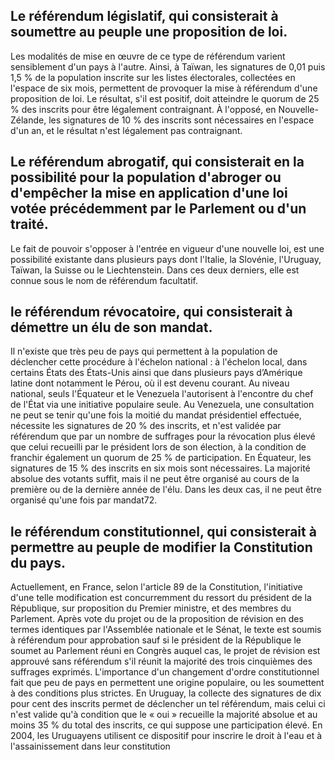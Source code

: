 Le référendum législatif, qui consisterait à soumettre au peuple une proposition de loi.
-------------------------
Les modalités de mise en œuvre de ce type de référendum varient sensiblement d'un pays à l'autre. Ainsi, à Taïwan, les signatures de 0,01 puis 1,5 % de la population inscrite sur les listes électorales, collectées en l'espace de six mois, permettent de provoquer la mise à référendum d'une proposition de loi. Le résultat, s'il est positif, doit atteindre le quorum de 25 % des inscrits pour être légalement contraignant. À l'opposé, en Nouvelle-Zélande, les signatures de 10 % des inscrits sont nécessaires en l'espace d'un an, et le résultat n'est légalement pas contraignant.


Le référendum abrogatif, qui consisterait en la possibilité pour la population d'abroger ou d'empêcher la mise en application d'une loi votée précédemment par le Parlement ou d'un traité.
----------------------------
Le fait de pouvoir s'opposer à l'entrée en vigueur d'une nouvelle loi, est une possibilité existante dans plusieurs pays dont l'Italie, la Slovénie, l'Uruguay, Taïwan, la Suisse ou le Liechtenstein. Dans ces deux derniers, elle est connue sous le nom de référendum facultatif.


le référendum révocatoire, qui consisterait à démettre un élu de son mandat.
----------------------------------
Il n'existe que très peu de pays qui permettent à la population de déclencher cette procédure à l'échelon national : à l'échelon local, dans certains États des États-Unis ainsi que dans plusieurs pays d’Amérique latine dont notamment le Pérou, où il est devenu courant. Au niveau national, seuls l'Équateur et le Venezuela l'autorisent à l'encontre du chef de l'État via une initiative populaire seule.
Au Venezuela, une consultation ne peut se tenir qu'une fois la moitié du mandat présidentiel effectuée, nécessite les signatures de 20 % des inscrits, et n'est validée par référendum que par un nombre de suffrages pour la révocation plus élevé que celui recueilli par le président lors de son élection, à la condition de franchir également un quorum de 25 % de participation.
En Équateur, les signatures de 15 % des inscrits en six mois sont nécessaires. La majorité absolue des votants suffit, mais il ne peut être organisé au cours de la première ou de la dernière année de l'élu. Dans les deux cas, il ne peut être organisé qu'une fois par mandat72.



le référendum constitutionnel, qui consisterait à permettre au peuple de modifier la Constitution du pays.
----------------------------------

Actuellement, en France, selon l'article 89 de la Constitution, l'initiative d'une telle modification est concurremment du ressort du président de la République, sur proposition du Premier ministre, et des membres du Parlement. Après vote du projet ou de la proposition de révision en des termes identiques par l'Assemblée nationale et le Sénat, le texte est soumis à référendum pour approbation sauf si le président de la République le soumet au Parlement réuni en Congrès auquel cas, le projet de révision est approuvé sans référendum s'il réunit la majorité des trois cinquièmes des suffrages exprimés.
L'importance d'un changement d'ordre constitutionnel fait que peu de pays en permettent une origine populaire, ou les soumettent à des conditions plus strictes. En Uruguay, la collecte des signatures de dix pour cent des inscrits permet de déclencher un tel référendum, mais celui ci n'est valide qu'à condition que le « oui » recueille la majorité absolue et au moins 35 % du total des inscrits, ce qui suppose une participation élevé. En 2004, les Uruguayens utilisent ce dispositif pour inscrire le droit à l'eau et à l'assainissement dans leur constitution